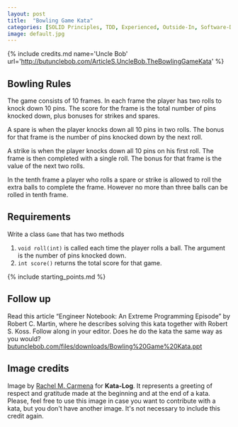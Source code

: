 ```yaml
---
layout: post
title:  "Bowling Game Kata"
categories: [SOLID Principles, TDD, Experienced, Outside-In, Software-Design]
image: default.jpg
---
```


{% include credits.md name='Uncle Bob' url='http://butunclebob.com/ArticleS.UncleBob.TheBowlingGameKata' %}

## Bowling Rules
The game consists of 10 frames. In each frame the player has two
rolls to knock down 10 pins. The score for the frame is the
total number of pins knocked down, plus bonuses for strikes and spares.

A spare is when the player knocks down all 10 pins in two rolls. The
bonus for that frame is the number of pins knocked down by the next
roll.

A strike is when the player knocks down all 10 pins on his first roll.
The frame is then completed with a single roll. The bonus for that frame
is the value of the next two rolls.

In the tenth frame a player who rolls a spare or strike is allowed to
roll the extra balls to complete the frame. However no more than three
balls can be rolled in tenth frame.

## Requirements
Write a class `Game` that has two methods
1.  `void roll(int)` is called each time the player rolls a ball. The
    argument is the number of pins knocked down.
2.  `int score()` returns the total score for that game.

{% include starting_points.md %}

## Follow up
Read this article “Engineer Notebook: An Extreme Programming Episode”
by Robert C. Martin, where he describes solving this kata together with
Robert S. Koss. Follow along in your editor. Does he do the kata the
same way as you would?
[butunclebob.com/files/downloads/Bowling%20Game%20Kata.ppt](http://butunclebob.com/files/downloads/Bowling%20Game%20Kata.ppt)


## Image credits
Image by [Rachel M. Carmena](https://github.com/rachelcarmena) for **Kata-Log**. It represents a greeting of respect and gratitude made at the beginning and at the end of a kata. Please, feel free to use this image in case you want to contribute with a kata, but you don't have another image. It's not necessary to include this credit again.
